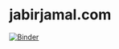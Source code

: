 # jabirjamal.com

[![Binder](https://mybinder.org/badge_logo.svg)](https://mybinder.org/v2/gh/jabirjamal/jabirjamal.com/main)
